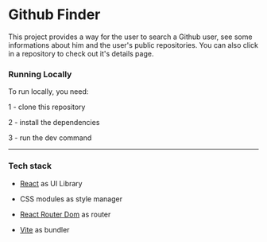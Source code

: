 # Github Finder

This project provides a way for the user to search a Github user, see some informations about him and the user's public repositories. You can also click in a repository to check out it's details page.

### Running Locally
To run locally, you need:

1 - clone this repository

2 - install the dependencies

3 - run the dev command

---
### Tech stack
- [React](https://react.dev/) as UI Library

- CSS modules as style manager

- [React Router Dom](https://reactrouter.com/en/main) as router

- [Vite](https://vitejs.dev/) as bundler

